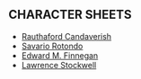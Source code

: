 

## CHARACTER SHEETS

 * [Rauthaford Candaverish](character_sheets/Rauthaford_Candaverish.pdf)
 * [Savario Rotondo](character_sheets/Savario_Rotondo.pdf)
 * [Edward M. Finnegan](character_sheets/Edward_M_Finnegan.pdf)
 * [Lawrence Stockwell](character_sheets/Lawrence_Stockwell.pdf)


